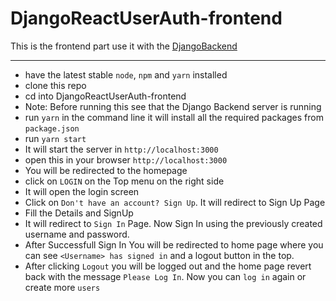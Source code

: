 # DjangoReactUserAuth-frontend

This is the frontend part use it with the [DjangoBackend](https://github.com/harshdeepkanhai/DjangoReactUserAuth-backend)

-----------------------------
* have the latest stable `node`, `npm` and `yarn` installed
* clone this repo
* cd into DjangoReactUserAuth-frontend
* Note: Before running this see that the Django Backend server is running
* run `yarn` in the command line it will install all the required packages from `package.json`
* run `yarn start`
* It will start the server in `http://localhost:3000`
* open this in your browser `http://localhost:3000`
* You will be redirected to the homepage 
* click on `LOGIN` on the Top menu on the right side
* It will open  the login screen
* Click on `Don't have an account? Sign Up`. It will redirect to Sign Up Page
* Fill the Details and SignUp
* It will redirect to `Sign In` Page. Now Sign In using the previously created username and password.
* After Successfull Sign In You will be redirected to home page where you can see `<Username> has signed in` and a logout button in the top.
* After clicking `Logout` you will be logged out and the home page revert back with the message `Please Log In`. Now you can `log in`
again or create more `users`
